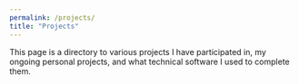 ```yaml
---
permalink: /projects/
title: "Projects"
---
```


This page is a directory to various projects I have participated in, my ongoing personal projects, and what technical software I used to complete them. 